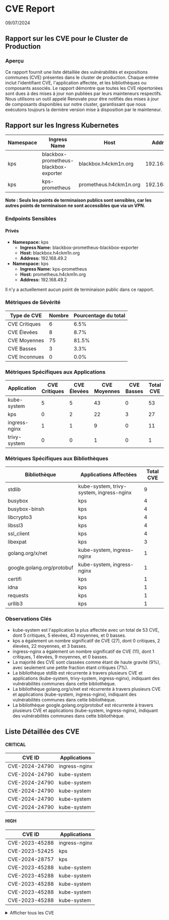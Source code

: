 
# CVE Report

09/07/2024
## Rapport sur les CVE pour le Cluster de Production

### Aperçu 
Ce rapport fournit une liste détaillée des vulnérabilités et expositions communes (CVE) présentes dans le cluster de production. Chaque entrée inclut l'identifiant CVE, l'application affectée, et les bibliothèques ou composants associés. Le rapport démontre que toutes les CVE répertoriées sont dues à des mises à jour non publiées par leurs mainteneurs respectifs. Nous utilisons un outil appelé Renovate pour être notifiés des mises à jour de composants disponibles sur notre cluster, garantissant que nous exécutons toujours la dernière version mise à disposition par le mainteneur.

## Rapport sur les Ingress Kubernetes
| Namespace | Ingress Name | Host | Address | Type |
|-----------|--------------|------|---------|------|
| kps | blackbox-prometheus-blackbox-exporter | blackbox.h4ckm1n.org | 192.168.49.2 | Privé |
| kps | kps-prometheus | prometheus.h4ckm1n.org | 192.168.49.2 | Privé |

**Note : Seuls les points de terminaison publics sont sensibles, car les autres points de terminaison ne sont accessibles que via un VPN.**

### Endpoints Sensibles

#### Privés
- **Namespace:** kps
  - **Ingress Name:** blackbox-prometheus-blackbox-exporter
  - **Host:** blackbox.h4ckm1n.org
  - **Address:** 192.168.49.2
- **Namespace:** kps
  - **Ingress Name:** kps-prometheus
  - **Host:** prometheus.h4ckm1n.org
  - **Address:** 192.168.49.2

Il n'y a actuellement aucun point de terminaison public dans ce rapport.


### Métriques de Sévérité
| Type de CVE  | Nombre | Pourcentage du total |
|--------------|--------|----------------------|
| CVE Critiques | 6 | 6.5% |
| CVE Élevées  | 8 | 8.7% |
| CVE Moyennes  | 75 | 81.5% |
| CVE Basses  | 3 | 3.3% |
| CVE Inconnues  | 0 | 0.0% |

### Métriques Spécifiques aux Applications
| Application | CVE Critiques | CVE Élevées | CVE Moyennes | CVE Basses | Total CVE |
|-------------|---------------|-------------|--------------|-----------|-----------|
| kube-system | 5 | 5 | 43 | 0 | 53 |
| kps | 0 | 2 | 22 | 3 | 27 |
| ingress-nginx | 1 | 1 | 9 | 0 | 11 |
| trivy-system | 0 | 0 | 1 | 0 | 1 |

### Métriques Spécifiques aux Bibliothèques
| Bibliothèque | Applications Affectées | Total CVE |
|--------------|-----------------------|-----------|
| stdlib | kube-system, trivy-system, ingress-nginx | 9 |
| busybox | kps | 4 |
| busybox-binsh | kps | 4 |
| libcrypto3 | kps | 4 |
| libssl3 | kps | 4 |
| ssl_client | kps | 4 |
| libexpat | kps | 3 |
| golang.org/x/net | kube-system, ingress-nginx | 1 |
| google.golang.org/protobuf | kube-system, ingress-nginx | 1 |
| certifi | kps | 1 |
| idna | kps | 1 |
| requests | kps | 1 |
| urllib3 | kps | 1 |

### Observations Clés
* kube-system est l'application la plus affectée avec un total de 53 CVE, dont 5 critiques, 5 élevées, 43 moyennes, et 0 basses.
* kps a également un nombre significatif de CVE (27), dont 0 critiques, 2 élevées, 22 moyennes, et 3 basses.
* ingress-nginx a également un nombre significatif de CVE (11), dont 1 critiques, 1 élevées, 9 moyennes, et 0 basses.
* La majorité des CVE sont classées comme étant de haute gravité (9%), avec seulement une petite fraction étant critiques (7%).
* La bibliothèque stdlib est récurrente à travers plusieurs CVE et applications (kube-system, trivy-system, ingress-nginx), indiquant des vulnérabilités communes dans cette bibliothèque.
* La bibliothèque golang.org/x/net est récurrente à travers plusieurs CVE et applications (kube-system, ingress-nginx), indiquant des vulnérabilités communes dans cette bibliothèque.
* La bibliothèque google.golang.org/protobuf est récurrente à travers plusieurs CVE et applications (kube-system, ingress-nginx), indiquant des vulnérabilités communes dans cette bibliothèque.

## Liste Détaillée des CVE
#### CRITICAL
| CVE ID | Applications |
|--------|--------------|
| CVE-2024-24790 | ingress-nginx |
| CVE-2024-24790 | kube-system |
| CVE-2024-24790 | kube-system |
| CVE-2024-24790 | kube-system |
| CVE-2024-24790 | kube-system |
| CVE-2024-24790 | kube-system |

#### HIGH
| CVE ID | Applications |
|--------|--------------|
| CVE-2023-45288 | ingress-nginx |
| CVE-2023-52425 | kps |
| CVE-2024-28757 | kps |
| CVE-2023-45288 | kube-system |
| CVE-2023-45288 | kube-system |
| CVE-2023-45288 | kube-system |
| CVE-2023-45288 | kube-system |
| CVE-2023-45288 | kube-system |


<details>
<summary>Afficher tous les CVE</summary>
### CVE Critiques

| CVE ID | Applications |
|--------|--------------|
| [CVE-2024-24790](#cve-2024-24790) | ingress-nginx, kube-system |
### CVE Élevées

| CVE ID | Applications |
|--------|--------------|
| [CVE-2023-45288](#cve-2023-45288) | ingress-nginx, kube-system |
| [CVE-2023-52425](#cve-2023-52425) | kps |
| [CVE-2024-28757](#cve-2024-28757) | kps |
### CVE Moyennes

| CVE ID | Applications |
|--------|--------------|
| [CVE-2023-45288](#cve-2023-45288) | ingress-nginx, kube-system |
| [CVE-2024-24786](#cve-2024-24786) | ingress-nginx, kube-system |
| [CVE-2023-45289](#cve-2023-45289) | ingress-nginx, kube-system |
| [CVE-2023-45290](#cve-2023-45290) | ingress-nginx, kube-system |
| [CVE-2024-24783](#cve-2024-24783) | ingress-nginx, kube-system |
| [CVE-2024-24784](#cve-2024-24784) | ingress-nginx, kube-system |
| [CVE-2024-24785](#cve-2024-24785) | ingress-nginx, kube-system |
| [CVE-2024-24789](#cve-2024-24789) | ingress-nginx, kube-system |
| [CVE-2024-24791](#cve-2024-24791) | ingress-nginx, kube-system, trivy-system |
| [CVE-2023-42363](#cve-2023-42363) | kps |
| [CVE-2023-42364](#cve-2023-42364) | kps |
| [CVE-2023-42365](#cve-2023-42365) | kps |
| [CVE-2023-42366](#cve-2023-42366) | kps |
| [CVE-2024-4603](#cve-2024-4603) | kps |
| [CVE-2024-4741](#cve-2024-4741) | kps |
| [CVE-2024-5535](#cve-2024-5535) | kps |
| [CVE-2023-52426](#cve-2023-52426) | kps |
| [CVE-2024-3651](#cve-2024-3651) | kps |
| [CVE-2024-35195](#cve-2024-35195) | kps |
| [CVE-2024-37891](#cve-2024-37891) | kps |
### CVE Basses

| CVE ID | Applications |
|--------|--------------|
| [CVE-2024-2511](#cve-2024-2511) | kps |
| [CVE-2024-39689](#cve-2024-39689) | kps |
### CVE Critiques
#### CVE-2024-24790
**Gravité:** CRITICAL (9.8)  
**Applications Affectées:** ingress-nginx  
**Details:**
- stdlib (Versions: 1.21.6)  
- Titre: golang: net/netip: Unexpected behavior from Is methods for IPv4-mapped IPv6 addresses  
- Date de publication: 2024-06-05T16:15:10Z  
- Dernière modification: 2024-06-18T17:59:12Z  
- Lien primaire: https://avd.aquasec.com/nvd/cve-2024-24790  
#### CVE-2024-24790
**Gravité:** CRITICAL (9.8)  
**Applications Affectées:** kube-system  
**Details:**
- stdlib (Versions: 1.20.13)  
- Titre: golang: net/netip: Unexpected behavior from Is methods for IPv4-mapped IPv6 addresses  
- Date de publication: 2024-06-05T16:15:10Z  
- Dernière modification: 2024-06-18T17:59:12Z  
- Lien primaire: https://avd.aquasec.com/nvd/cve-2024-24790  
#### CVE-2024-24790
**Gravité:** CRITICAL (9.8)  
**Applications Affectées:** kube-system  
**Details:**
- stdlib (Versions: 1.20.13)  
- Titre: golang: net/netip: Unexpected behavior from Is methods for IPv4-mapped IPv6 addresses  
- Date de publication: 2024-06-05T16:15:10Z  
- Dernière modification: 2024-06-18T17:59:12Z  
- Lien primaire: https://avd.aquasec.com/nvd/cve-2024-24790  
#### CVE-2024-24790
**Gravité:** CRITICAL (9.8)  
**Applications Affectées:** kube-system  
**Details:**
- stdlib (Versions: 1.20.13)  
- Titre: golang: net/netip: Unexpected behavior from Is methods for IPv4-mapped IPv6 addresses  
- Date de publication: 2024-06-05T16:15:10Z  
- Dernière modification: 2024-06-18T17:59:12Z  
- Lien primaire: https://avd.aquasec.com/nvd/cve-2024-24790  
#### CVE-2024-24790
**Gravité:** CRITICAL (9.8)  
**Applications Affectées:** kube-system  
**Details:**
- stdlib (Versions: 1.20.13)  
- Titre: golang: net/netip: Unexpected behavior from Is methods for IPv4-mapped IPv6 addresses  
- Date de publication: 2024-06-05T16:15:10Z  
- Dernière modification: 2024-06-18T17:59:12Z  
- Lien primaire: https://avd.aquasec.com/nvd/cve-2024-24790  
#### CVE-2024-24790
**Gravité:** CRITICAL (9.8)  
**Applications Affectées:** kube-system  
**Details:**
- stdlib (Versions: 1.20.13)  
- Titre: golang: net/netip: Unexpected behavior from Is methods for IPv4-mapped IPv6 addresses  
- Date de publication: 2024-06-05T16:15:10Z  
- Dernière modification: 2024-06-18T17:59:12Z  
- Lien primaire: https://avd.aquasec.com/nvd/cve-2024-24790  
### CVE Élevées
#### CVE-2023-45288
**Gravité:** HIGH (7.5)  
**Applications Affectées:** ingress-nginx  
**Details:**
- stdlib (Versions: 1.21.6)  
- Titre: golang: net/http, x/net/http2: unlimited number of CONTINUATION frames causes DoS  
- Date de publication: 2024-04-04T21:15:16Z  
- Dernière modification: 2024-05-01T18:15:10Z  
- Lien primaire: https://avd.aquasec.com/nvd/cve-2023-45288  
#### CVE-2023-52425
**Gravité:** HIGH (7.5)  
**Applications Affectées:** kps  
**Details:**
- libexpat (Versions: 2.5.0-r2)  
- Titre: expat: parsing large tokens can trigger a denial of service  
- Date de publication: 2024-02-04T20:15:46Z  
- Dernière modification: 2024-06-14T13:15:49Z  
- Lien primaire: https://avd.aquasec.com/nvd/cve-2023-52425  
#### CVE-2024-28757
**Gravité:** HIGH (7.5)  
**Applications Affectées:** kps  
**Details:**
- libexpat (Versions: 2.5.0-r2)  
- Titre: expat: XML Entity Expansion  
- Date de publication: 2024-03-10T05:15:06Z  
- Dernière modification: 2024-05-01T19:15:22Z  
- Lien primaire: https://avd.aquasec.com/nvd/cve-2024-28757  
#### CVE-2023-45288
**Gravité:** HIGH (7.5)  
**Applications Affectées:** kube-system  
**Details:**
- stdlib (Versions: 1.20.13)  
- Titre: golang: net/http, x/net/http2: unlimited number of CONTINUATION frames causes DoS  
- Date de publication: 2024-04-04T21:15:16Z  
- Dernière modification: 2024-05-01T18:15:10Z  
- Lien primaire: https://avd.aquasec.com/nvd/cve-2023-45288  
#### CVE-2023-45288
**Gravité:** HIGH (5.3)  
**Applications Affectées:** kube-system  
**Details:**
- stdlib (Versions: 1.20.13)  
- Titre: golang: net/http, x/net/http2: unlimited number of CONTINUATION frames causes DoS  
- Date de publication: 2024-04-04T21:15:16Z  
- Dernière modification: 2024-05-01T18:15:10Z  
- Lien primaire: https://avd.aquasec.com/nvd/cve-2023-45288  
#### CVE-2023-45288
**Gravité:** HIGH (5.3)  
**Applications Affectées:** kube-system  
**Details:**
- stdlib (Versions: 1.20.13)  
- Titre: golang: net/http, x/net/http2: unlimited number of CONTINUATION frames causes DoS  
- Date de publication: 2024-04-04T21:15:16Z  
- Dernière modification: 2024-05-01T18:15:10Z  
- Lien primaire: https://avd.aquasec.com/nvd/cve-2023-45288  
#### CVE-2023-45288
**Gravité:** HIGH (5.3)  
**Applications Affectées:** kube-system  
**Details:**
- stdlib (Versions: 1.20.13)  
- Titre: golang: net/http, x/net/http2: unlimited number of CONTINUATION frames causes DoS  
- Date de publication: 2024-04-04T21:15:16Z  
- Dernière modification: 2024-05-01T18:15:10Z  
- Lien primaire: https://avd.aquasec.com/nvd/cve-2023-45288  
#### CVE-2023-45288
**Gravité:** HIGH (5.3)  
**Applications Affectées:** kube-system  
**Details:**
- stdlib (Versions: 1.20.13)  
- Titre: golang: net/http, x/net/http2: unlimited number of CONTINUATION frames causes DoS  
- Date de publication: 2024-04-04T21:15:16Z  
- Dernière modification: 2024-05-01T18:15:10Z  
- Lien primaire: https://avd.aquasec.com/nvd/cve-2023-45288  
### CVE Moyennes
#### CVE-2023-45288
**Gravité:** MEDIUM (7.5)  
**Applications Affectées:** ingress-nginx  
**Details:**
- golang.org/x/net (Versions: v0.21.0)  
- Titre: golang: net/http, x/net/http2: unlimited number of CONTINUATION frames causes DoS  
- Date de publication: 2024-04-04T21:15:16Z  
- Dernière modification: 2024-05-01T18:15:10Z  
- Lien primaire: https://avd.aquasec.com/nvd/cve-2023-45288  
#### CVE-2024-24786
**Gravité:** MEDIUM (5.9)  
**Applications Affectées:** ingress-nginx  
**Details:**
- google.golang.org/protobuf (Versions: v1.32.0)  
- Titre: golang-protobuf: encoding/protojson, internal/encoding/json: infinite loop in protojson.Unmarshal when unmarshaling certain forms of invalid JSON  
- Date de publication: 2024-03-05T23:15:07Z  
- Dernière modification: 2024-06-10T18:15:26Z  
- Lien primaire: https://avd.aquasec.com/nvd/cve-2024-24786  
#### CVE-2023-45289
**Gravité:** MEDIUM (5.3)  
**Applications Affectées:** ingress-nginx  
**Details:**
- stdlib (Versions: 1.21.6)  
- Titre: golang: net/http/cookiejar: incorrect forwarding of sensitive headers and cookies on HTTP redirect  
- Date de publication: 2024-03-05T23:15:07Z  
- Dernière modification: 2024-05-01T17:15:25Z  
- Lien primaire: https://avd.aquasec.com/nvd/cve-2023-45289  
#### CVE-2023-45290
**Gravité:** MEDIUM (5.3)  
**Applications Affectées:** ingress-nginx  
**Details:**
- stdlib (Versions: 1.21.6)  
- Titre: golang: net/http: memory exhaustion in Request.ParseMultipartForm  
- Date de publication: 2024-03-05T23:15:07Z  
- Dernière modification: 2024-05-01T17:15:26Z  
- Lien primaire: https://avd.aquasec.com/nvd/cve-2023-45290  
#### CVE-2024-24783
**Gravité:** MEDIUM (5.9)  
**Applications Affectées:** ingress-nginx  
**Details:**
- stdlib (Versions: 1.21.6)  
- Titre: golang: crypto/x509: Verify panics on certificates with an unknown public key algorithm  
- Date de publication: 2024-03-05T23:15:07Z  
- Dernière modification: 2024-05-01T17:15:29Z  
- Lien primaire: https://avd.aquasec.com/nvd/cve-2024-24783  
#### CVE-2024-24784
**Gravité:** MEDIUM (5.4)  
**Applications Affectées:** ingress-nginx  
**Details:**
- stdlib (Versions: 1.21.6)  
- Titre: golang: net/mail: comments in display names are incorrectly handled  
- Date de publication: 2024-03-05T23:15:07Z  
- Dernière modification: 2024-05-01T17:15:29Z  
- Lien primaire: https://avd.aquasec.com/nvd/cve-2024-24784  
#### CVE-2024-24785
**Gravité:** MEDIUM (6.5)  
**Applications Affectées:** ingress-nginx  
**Details:**
- stdlib (Versions: 1.21.6)  
- Titre: golang: html/template: errors returned from MarshalJSON methods may break template escaping  
- Date de publication: 2024-03-05T23:15:07Z  
- Dernière modification: 2024-05-01T17:15:29Z  
- Lien primaire: https://avd.aquasec.com/nvd/cve-2024-24785  
#### CVE-2024-24789
**Gravité:** MEDIUM (5.5)  
**Applications Affectées:** ingress-nginx  
**Details:**
- stdlib (Versions: 1.21.6)  
- Titre: golang: archive/zip: Incorrect handling of certain ZIP files  
- Date de publication: 2024-06-05T16:15:10Z  
- Dernière modification: 2024-07-03T01:48:25Z  
- Lien primaire: https://avd.aquasec.com/nvd/cve-2024-24789  
#### CVE-2024-24791
**Gravité:** MEDIUM (N/A)  
**Applications Affectées:** ingress-nginx  
**Details:**
- stdlib (Versions: 1.21.6)  
- Titre: net/http: Denial of service due to improper 100-continue handling in net/http  
- Date de publication: 2024-07-02T22:15:04Z  
- Dernière modification: 2024-07-03T12:53:24Z  
- Lien primaire: https://avd.aquasec.com/nvd/cve-2024-24791  
#### CVE-2023-42363
**Gravité:** MEDIUM (5.5)  
**Applications Affectées:** kps  
**Details:**
- busybox (Versions: 1.36.1-r15)  
- Titre: busybox: use-after-free in awk  
- Date de publication: 2023-11-27T22:15:07Z  
- Dernière modification: 2023-11-30T05:06:49Z  
- Lien primaire: https://avd.aquasec.com/nvd/cve-2023-42363  
#### CVE-2023-42364
**Gravité:** MEDIUM (5.5)  
**Applications Affectées:** kps  
**Details:**
- busybox (Versions: 1.36.1-r15)  
- Titre: busybox: use-after-free  
- Date de publication: 2023-11-27T23:15:07Z  
- Dernière modification: 2023-11-30T05:07:10Z  
- Lien primaire: https://avd.aquasec.com/nvd/cve-2023-42364  
#### CVE-2023-42365
**Gravité:** MEDIUM (5.5)  
**Applications Affectées:** kps  
**Details:**
- busybox (Versions: 1.36.1-r15)  
- Titre: busybox:  use-after-free  
- Date de publication: 2023-11-27T23:15:07Z  
- Dernière modification: 2023-11-30T05:08:08Z  
- Lien primaire: https://avd.aquasec.com/nvd/cve-2023-42365  
#### CVE-2023-42366
**Gravité:** MEDIUM (5.5)  
**Applications Affectées:** kps  
**Details:**
- busybox (Versions: 1.36.1-r15)  
- Titre: busybox: A heap-buffer-overflow  
- Date de publication: 2023-11-27T23:15:07Z  
- Dernière modification: 2023-11-30T05:08:23Z  
- Lien primaire: https://avd.aquasec.com/nvd/cve-2023-42366  
#### CVE-2023-42363
**Gravité:** MEDIUM (5.5)  
**Applications Affectées:** kps  
**Details:**
- busybox-binsh (Versions: 1.36.1-r15)  
- Titre: busybox: use-after-free in awk  
- Date de publication: 2023-11-27T22:15:07Z  
- Dernière modification: 2023-11-30T05:06:49Z  
- Lien primaire: https://avd.aquasec.com/nvd/cve-2023-42363  
#### CVE-2023-42364
**Gravité:** MEDIUM (5.5)  
**Applications Affectées:** kps  
**Details:**
- busybox-binsh (Versions: 1.36.1-r15)  
- Titre: busybox: use-after-free  
- Date de publication: 2023-11-27T23:15:07Z  
- Dernière modification: 2023-11-30T05:07:10Z  
- Lien primaire: https://avd.aquasec.com/nvd/cve-2023-42364  
#### CVE-2023-42365
**Gravité:** MEDIUM (5.5)  
**Applications Affectées:** kps  
**Details:**
- busybox-binsh (Versions: 1.36.1-r15)  
- Titre: busybox:  use-after-free  
- Date de publication: 2023-11-27T23:15:07Z  
- Dernière modification: 2023-11-30T05:08:08Z  
- Lien primaire: https://avd.aquasec.com/nvd/cve-2023-42365  
#### CVE-2023-42366
**Gravité:** MEDIUM (5.5)  
**Applications Affectées:** kps  
**Details:**
- busybox-binsh (Versions: 1.36.1-r15)  
- Titre: busybox: A heap-buffer-overflow  
- Date de publication: 2023-11-27T23:15:07Z  
- Dernière modification: 2023-11-30T05:08:23Z  
- Lien primaire: https://avd.aquasec.com/nvd/cve-2023-42366  
#### CVE-2024-4603
**Gravité:** MEDIUM (5.3)  
**Applications Affectées:** kps  
**Details:**
- libcrypto3 (Versions: 3.1.4-r5)  
- Titre: openssl: Excessive time spent checking DSA keys and parameters  
- Date de publication: 2024-05-16T16:15:10Z  
- Dernière modification: 2024-06-21T19:15:30Z  
- Lien primaire: https://avd.aquasec.com/nvd/cve-2024-4603  
#### CVE-2024-4741
**Gravité:** MEDIUM (5.6)  
**Applications Affectées:** kps  
**Details:**
- libcrypto3 (Versions: 3.1.4-r5)  
- Titre: openssl: Use After Free with SSL_free_buffers  
- Date de publication:   
- Dernière modification:   
- Lien primaire: https://avd.aquasec.com/nvd/cve-2024-4741  
#### CVE-2024-5535
**Gravité:** MEDIUM (5.9)  
**Applications Affectées:** kps  
**Details:**
- libcrypto3 (Versions: 3.1.4-r5)  
- Titre: openssl: SSL_select_next_proto buffer overread  
- Date de publication: 2024-06-27T11:15:24Z  
- Dernière modification: 2024-07-03T02:09:04Z  
- Lien primaire: https://avd.aquasec.com/nvd/cve-2024-5535  
#### CVE-2023-52426
**Gravité:** MEDIUM (5.5)  
**Applications Affectées:** kps  
**Details:**
- libexpat (Versions: 2.5.0-r2)  
- Titre: expat: recursive XML entity expansion vulnerability  
- Date de publication: 2024-02-04T20:15:46Z  
- Dernière modification: 2024-03-07T17:15:11Z  
- Lien primaire: https://avd.aquasec.com/nvd/cve-2023-52426  
#### CVE-2024-4603
**Gravité:** MEDIUM (5.3)  
**Applications Affectées:** kps  
**Details:**
- libssl3 (Versions: 3.1.4-r5)  
- Titre: openssl: Excessive time spent checking DSA keys and parameters  
- Date de publication: 2024-05-16T16:15:10Z  
- Dernière modification: 2024-06-21T19:15:30Z  
- Lien primaire: https://avd.aquasec.com/nvd/cve-2024-4603  
#### CVE-2024-4741
**Gravité:** MEDIUM (5.6)  
**Applications Affectées:** kps  
**Details:**
- libssl3 (Versions: 3.1.4-r5)  
- Titre: openssl: Use After Free with SSL_free_buffers  
- Date de publication:   
- Dernière modification:   
- Lien primaire: https://avd.aquasec.com/nvd/cve-2024-4741  
#### CVE-2024-5535
**Gravité:** MEDIUM (5.9)  
**Applications Affectées:** kps  
**Details:**
- libssl3 (Versions: 3.1.4-r5)  
- Titre: openssl: SSL_select_next_proto buffer overread  
- Date de publication: 2024-06-27T11:15:24Z  
- Dernière modification: 2024-07-03T02:09:04Z  
- Lien primaire: https://avd.aquasec.com/nvd/cve-2024-5535  
#### CVE-2023-42363
**Gravité:** MEDIUM (5.5)  
**Applications Affectées:** kps  
**Details:**
- ssl_client (Versions: 1.36.1-r15)  
- Titre: busybox: use-after-free in awk  
- Date de publication: 2023-11-27T22:15:07Z  
- Dernière modification: 2023-11-30T05:06:49Z  
- Lien primaire: https://avd.aquasec.com/nvd/cve-2023-42363  
#### CVE-2023-42364
**Gravité:** MEDIUM (5.5)  
**Applications Affectées:** kps  
**Details:**
- ssl_client (Versions: 1.36.1-r15)  
- Titre: busybox: use-after-free  
- Date de publication: 2023-11-27T23:15:07Z  
- Dernière modification: 2023-11-30T05:07:10Z  
- Lien primaire: https://avd.aquasec.com/nvd/cve-2023-42364  
#### CVE-2023-42365
**Gravité:** MEDIUM (5.5)  
**Applications Affectées:** kps  
**Details:**
- ssl_client (Versions: 1.36.1-r15)  
- Titre: busybox:  use-after-free  
- Date de publication: 2023-11-27T23:15:07Z  
- Dernière modification: 2023-11-30T05:08:08Z  
- Lien primaire: https://avd.aquasec.com/nvd/cve-2023-42365  
#### CVE-2023-42366
**Gravité:** MEDIUM (5.5)  
**Applications Affectées:** kps  
**Details:**
- ssl_client (Versions: 1.36.1-r15)  
- Titre: busybox: A heap-buffer-overflow  
- Date de publication: 2023-11-27T23:15:07Z  
- Dernière modification: 2023-11-30T05:08:23Z  
- Lien primaire: https://avd.aquasec.com/nvd/cve-2023-42366  
#### CVE-2024-3651
**Gravité:** MEDIUM (6.2)  
**Applications Affectées:** kps  
**Details:**
- idna (Versions: 3.6)  
- Titre: python-idna: potential DoS via resource consumption via specially crafted inputs to idna.encode()  
- Date de publication: 2024-07-07T18:15:09Z  
- Dernière modification: 2024-07-07T18:15:09Z  
- Lien primaire: https://avd.aquasec.com/nvd/cve-2024-3651  
#### CVE-2024-35195
**Gravité:** MEDIUM (5.6)  
**Applications Affectées:** kps  
**Details:**
- requests (Versions: 2.31.0)  
- Titre: requests: subsequent requests to the same host ignore cert verification  
- Date de publication: 2024-05-20T21:15:09Z  
- Dernière modification: 2024-06-10T17:16:29Z  
- Lien primaire: https://avd.aquasec.com/nvd/cve-2024-35195  
#### CVE-2024-37891
**Gravité:** MEDIUM (4.4)  
**Applications Affectées:** kps  
**Details:**
- urllib3 (Versions: 1.26.18)  
- Titre: urllib3: proxy-authorization request header is not stripped during cross-origin redirects  
- Date de publication: 2024-06-17T20:15:13Z  
- Dernière modification: 2024-06-20T12:44:22Z  
- Lien primaire: https://avd.aquasec.com/nvd/cve-2024-37891  
#### CVE-2023-45288
**Gravité:** MEDIUM (7.5)  
**Applications Affectées:** kube-system  
**Details:**
- golang.org/x/net (Versions: v0.17.0)  
- Titre: golang: net/http, x/net/http2: unlimited number of CONTINUATION frames causes DoS  
- Date de publication: 2024-04-04T21:15:16Z  
- Dernière modification: 2024-05-01T18:15:10Z  
- Lien primaire: https://avd.aquasec.com/nvd/cve-2023-45288  
#### CVE-2024-24786
**Gravité:** MEDIUM (5.9)  
**Applications Affectées:** kube-system  
**Details:**
- google.golang.org/protobuf (Versions: v1.31.0)  
- Titre: golang-protobuf: encoding/protojson, internal/encoding/json: infinite loop in protojson.Unmarshal when unmarshaling certain forms of invalid JSON  
- Date de publication: 2024-03-05T23:15:07Z  
- Dernière modification: 2024-06-10T18:15:26Z  
- Lien primaire: https://avd.aquasec.com/nvd/cve-2024-24786  
#### CVE-2023-45289
**Gravité:** MEDIUM (5.3)  
**Applications Affectées:** kube-system  
**Details:**
- stdlib (Versions: 1.20.13)  
- Titre: golang: net/http/cookiejar: incorrect forwarding of sensitive headers and cookies on HTTP redirect  
- Date de publication: 2024-03-05T23:15:07Z  
- Dernière modification: 2024-05-01T17:15:25Z  
- Lien primaire: https://avd.aquasec.com/nvd/cve-2023-45289  
#### CVE-2023-45290
**Gravité:** MEDIUM (5.3)  
**Applications Affectées:** kube-system  
**Details:**
- stdlib (Versions: 1.20.13)  
- Titre: golang: net/http: memory exhaustion in Request.ParseMultipartForm  
- Date de publication: 2024-03-05T23:15:07Z  
- Dernière modification: 2024-05-01T17:15:26Z  
- Lien primaire: https://avd.aquasec.com/nvd/cve-2023-45290  
#### CVE-2024-24783
**Gravité:** MEDIUM (5.9)  
**Applications Affectées:** kube-system  
**Details:**
- stdlib (Versions: 1.20.13)  
- Titre: golang: crypto/x509: Verify panics on certificates with an unknown public key algorithm  
- Date de publication: 2024-03-05T23:15:07Z  
- Dernière modification: 2024-05-01T17:15:29Z  
- Lien primaire: https://avd.aquasec.com/nvd/cve-2024-24783  
#### CVE-2024-24784
**Gravité:** MEDIUM (5.4)  
**Applications Affectées:** kube-system  
**Details:**
- stdlib (Versions: 1.20.13)  
- Titre: golang: net/mail: comments in display names are incorrectly handled  
- Date de publication: 2024-03-05T23:15:07Z  
- Dernière modification: 2024-05-01T17:15:29Z  
- Lien primaire: https://avd.aquasec.com/nvd/cve-2024-24784  
#### CVE-2024-24785
**Gravité:** MEDIUM (6.5)  
**Applications Affectées:** kube-system  
**Details:**
- stdlib (Versions: 1.20.13)  
- Titre: golang: html/template: errors returned from MarshalJSON methods may break template escaping  
- Date de publication: 2024-03-05T23:15:07Z  
- Dernière modification: 2024-05-01T17:15:29Z  
- Lien primaire: https://avd.aquasec.com/nvd/cve-2024-24785  
#### CVE-2024-24789
**Gravité:** MEDIUM (5.5)  
**Applications Affectées:** kube-system  
**Details:**
- stdlib (Versions: 1.20.13)  
- Titre: golang: archive/zip: Incorrect handling of certain ZIP files  
- Date de publication: 2024-06-05T16:15:10Z  
- Dernière modification: 2024-07-03T01:48:25Z  
- Lien primaire: https://avd.aquasec.com/nvd/cve-2024-24789  
#### CVE-2024-24791
**Gravité:** MEDIUM (N/A)  
**Applications Affectées:** kube-system  
**Details:**
- stdlib (Versions: 1.20.13)  
- Titre: net/http: Denial of service due to improper 100-continue handling in net/http  
- Date de publication: 2024-07-02T22:15:04Z  
- Dernière modification: 2024-07-03T12:53:24Z  
- Lien primaire: https://avd.aquasec.com/nvd/cve-2024-24791  
#### CVE-2023-45288
**Gravité:** MEDIUM (7.5)  
**Applications Affectées:** kube-system  
**Details:**
- golang.org/x/net (Versions: v0.17.0)  
- Titre: golang: net/http, x/net/http2: unlimited number of CONTINUATION frames causes DoS  
- Date de publication: 2024-04-04T21:15:16Z  
- Dernière modification: 2024-05-01T18:15:10Z  
- Lien primaire: https://avd.aquasec.com/nvd/cve-2023-45288  
#### CVE-2024-24786
**Gravité:** MEDIUM (5.9)  
**Applications Affectées:** kube-system  
**Details:**
- google.golang.org/protobuf (Versions: v1.31.0)  
- Titre: golang-protobuf: encoding/protojson, internal/encoding/json: infinite loop in protojson.Unmarshal when unmarshaling certain forms of invalid JSON  
- Date de publication: 2024-03-05T23:15:07Z  
- Dernière modification: 2024-06-10T18:15:26Z  
- Lien primaire: https://avd.aquasec.com/nvd/cve-2024-24786  
#### CVE-2023-45289
**Gravité:** MEDIUM (5.3)  
**Applications Affectées:** kube-system  
**Details:**
- stdlib (Versions: 1.20.13)  
- Titre: golang: net/http/cookiejar: incorrect forwarding of sensitive headers and cookies on HTTP redirect  
- Date de publication: 2024-03-05T23:15:07Z  
- Dernière modification: 2024-05-01T17:15:25Z  
- Lien primaire: https://avd.aquasec.com/nvd/cve-2023-45289  
#### CVE-2023-45290
**Gravité:** MEDIUM (5.3)  
**Applications Affectées:** kube-system  
**Details:**
- stdlib (Versions: 1.20.13)  
- Titre: golang: net/http: memory exhaustion in Request.ParseMultipartForm  
- Date de publication: 2024-03-05T23:15:07Z  
- Dernière modification: 2024-05-01T17:15:26Z  
- Lien primaire: https://avd.aquasec.com/nvd/cve-2023-45290  
#### CVE-2024-24783
**Gravité:** MEDIUM (5.9)  
**Applications Affectées:** kube-system  
**Details:**
- stdlib (Versions: 1.20.13)  
- Titre: golang: crypto/x509: Verify panics on certificates with an unknown public key algorithm  
- Date de publication: 2024-03-05T23:15:07Z  
- Dernière modification: 2024-05-01T17:15:29Z  
- Lien primaire: https://avd.aquasec.com/nvd/cve-2024-24783  
#### CVE-2024-24784
**Gravité:** MEDIUM (5.4)  
**Applications Affectées:** kube-system  
**Details:**
- stdlib (Versions: 1.20.13)  
- Titre: golang: net/mail: comments in display names are incorrectly handled  
- Date de publication: 2024-03-05T23:15:07Z  
- Dernière modification: 2024-05-01T17:15:29Z  
- Lien primaire: https://avd.aquasec.com/nvd/cve-2024-24784  
#### CVE-2024-24785
**Gravité:** MEDIUM (6.5)  
**Applications Affectées:** kube-system  
**Details:**
- stdlib (Versions: 1.20.13)  
- Titre: golang: html/template: errors returned from MarshalJSON methods may break template escaping  
- Date de publication: 2024-03-05T23:15:07Z  
- Dernière modification: 2024-05-01T17:15:29Z  
- Lien primaire: https://avd.aquasec.com/nvd/cve-2024-24785  
#### CVE-2024-24789
**Gravité:** MEDIUM (5.5)  
**Applications Affectées:** kube-system  
**Details:**
- stdlib (Versions: 1.20.13)  
- Titre: golang: archive/zip: Incorrect handling of certain ZIP files  
- Date de publication: 2024-06-05T16:15:10Z  
- Dernière modification: 2024-07-03T01:48:25Z  
- Lien primaire: https://avd.aquasec.com/nvd/cve-2024-24789  
#### CVE-2024-24791
**Gravité:** MEDIUM (N/A)  
**Applications Affectées:** kube-system  
**Details:**
- stdlib (Versions: 1.20.13)  
- Titre: net/http: Denial of service due to improper 100-continue handling in net/http  
- Date de publication: 2024-07-02T22:15:04Z  
- Dernière modification: 2024-07-03T12:53:24Z  
- Lien primaire: https://avd.aquasec.com/nvd/cve-2024-24791  
#### CVE-2023-45288
**Gravité:** MEDIUM (7.5)  
**Applications Affectées:** kube-system  
**Details:**
- golang.org/x/net (Versions: v0.17.0)  
- Titre: golang: net/http, x/net/http2: unlimited number of CONTINUATION frames causes DoS  
- Date de publication: 2024-04-04T21:15:16Z  
- Dernière modification: 2024-05-01T18:15:10Z  
- Lien primaire: https://avd.aquasec.com/nvd/cve-2023-45288  
#### CVE-2024-24786
**Gravité:** MEDIUM (5.9)  
**Applications Affectées:** kube-system  
**Details:**
- google.golang.org/protobuf (Versions: v1.31.0)  
- Titre: golang-protobuf: encoding/protojson, internal/encoding/json: infinite loop in protojson.Unmarshal when unmarshaling certain forms of invalid JSON  
- Date de publication: 2024-03-05T23:15:07Z  
- Dernière modification: 2024-06-10T18:15:26Z  
- Lien primaire: https://avd.aquasec.com/nvd/cve-2024-24786  
#### CVE-2023-45289
**Gravité:** MEDIUM (5.3)  
**Applications Affectées:** kube-system  
**Details:**
- stdlib (Versions: 1.20.13)  
- Titre: golang: net/http/cookiejar: incorrect forwarding of sensitive headers and cookies on HTTP redirect  
- Date de publication: 2024-03-05T23:15:07Z  
- Dernière modification: 2024-05-01T17:15:25Z  
- Lien primaire: https://avd.aquasec.com/nvd/cve-2023-45289  
#### CVE-2023-45290
**Gravité:** MEDIUM (5.3)  
**Applications Affectées:** kube-system  
**Details:**
- stdlib (Versions: 1.20.13)  
- Titre: golang: net/http: memory exhaustion in Request.ParseMultipartForm  
- Date de publication: 2024-03-05T23:15:07Z  
- Dernière modification: 2024-05-01T17:15:26Z  
- Lien primaire: https://avd.aquasec.com/nvd/cve-2023-45290  
#### CVE-2024-24783
**Gravité:** MEDIUM (5.9)  
**Applications Affectées:** kube-system  
**Details:**
- stdlib (Versions: 1.20.13)  
- Titre: golang: crypto/x509: Verify panics on certificates with an unknown public key algorithm  
- Date de publication: 2024-03-05T23:15:07Z  
- Dernière modification: 2024-05-01T17:15:29Z  
- Lien primaire: https://avd.aquasec.com/nvd/cve-2024-24783  
#### CVE-2024-24784
**Gravité:** MEDIUM (5.4)  
**Applications Affectées:** kube-system  
**Details:**
- stdlib (Versions: 1.20.13)  
- Titre: golang: net/mail: comments in display names are incorrectly handled  
- Date de publication: 2024-03-05T23:15:07Z  
- Dernière modification: 2024-05-01T17:15:29Z  
- Lien primaire: https://avd.aquasec.com/nvd/cve-2024-24784  
#### CVE-2024-24785
**Gravité:** MEDIUM (6.5)  
**Applications Affectées:** kube-system  
**Details:**
- stdlib (Versions: 1.20.13)  
- Titre: golang: html/template: errors returned from MarshalJSON methods may break template escaping  
- Date de publication: 2024-03-05T23:15:07Z  
- Dernière modification: 2024-05-01T17:15:29Z  
- Lien primaire: https://avd.aquasec.com/nvd/cve-2024-24785  
#### CVE-2024-24789
**Gravité:** MEDIUM (5.5)  
**Applications Affectées:** kube-system  
**Details:**
- stdlib (Versions: 1.20.13)  
- Titre: golang: archive/zip: Incorrect handling of certain ZIP files  
- Date de publication: 2024-06-05T16:15:10Z  
- Dernière modification: 2024-07-03T01:48:25Z  
- Lien primaire: https://avd.aquasec.com/nvd/cve-2024-24789  
#### CVE-2024-24791
**Gravité:** MEDIUM (N/A)  
**Applications Affectées:** kube-system  
**Details:**
- stdlib (Versions: 1.20.13)  
- Titre: net/http: Denial of service due to improper 100-continue handling in net/http  
- Date de publication: 2024-07-02T22:15:04Z  
- Dernière modification: 2024-07-03T12:53:24Z  
- Lien primaire: https://avd.aquasec.com/nvd/cve-2024-24791  
#### CVE-2023-45288
**Gravité:** MEDIUM (7.5)  
**Applications Affectées:** kube-system  
**Details:**
- golang.org/x/net (Versions: v0.17.0)  
- Titre: golang: net/http, x/net/http2: unlimited number of CONTINUATION frames causes DoS  
- Date de publication: 2024-04-04T21:15:16Z  
- Dernière modification: 2024-05-01T18:15:10Z  
- Lien primaire: https://avd.aquasec.com/nvd/cve-2023-45288  
#### CVE-2024-24786
**Gravité:** MEDIUM (5.9)  
**Applications Affectées:** kube-system  
**Details:**
- google.golang.org/protobuf (Versions: v1.31.0)  
- Titre: golang-protobuf: encoding/protojson, internal/encoding/json: infinite loop in protojson.Unmarshal when unmarshaling certain forms of invalid JSON  
- Date de publication: 2024-03-05T23:15:07Z  
- Dernière modification: 2024-06-10T18:15:26Z  
- Lien primaire: https://avd.aquasec.com/nvd/cve-2024-24786  
#### CVE-2023-45289
**Gravité:** MEDIUM (5.3)  
**Applications Affectées:** kube-system  
**Details:**
- stdlib (Versions: 1.20.13)  
- Titre: golang: net/http/cookiejar: incorrect forwarding of sensitive headers and cookies on HTTP redirect  
- Date de publication: 2024-03-05T23:15:07Z  
- Dernière modification: 2024-05-01T17:15:25Z  
- Lien primaire: https://avd.aquasec.com/nvd/cve-2023-45289  
#### CVE-2023-45290
**Gravité:** MEDIUM (5.3)  
**Applications Affectées:** kube-system  
**Details:**
- stdlib (Versions: 1.20.13)  
- Titre: golang: net/http: memory exhaustion in Request.ParseMultipartForm  
- Date de publication: 2024-03-05T23:15:07Z  
- Dernière modification: 2024-05-01T17:15:26Z  
- Lien primaire: https://avd.aquasec.com/nvd/cve-2023-45290  
#### CVE-2024-24783
**Gravité:** MEDIUM (5.9)  
**Applications Affectées:** kube-system  
**Details:**
- stdlib (Versions: 1.20.13)  
- Titre: golang: crypto/x509: Verify panics on certificates with an unknown public key algorithm  
- Date de publication: 2024-03-05T23:15:07Z  
- Dernière modification: 2024-05-01T17:15:29Z  
- Lien primaire: https://avd.aquasec.com/nvd/cve-2024-24783  
#### CVE-2024-24784
**Gravité:** MEDIUM (5.4)  
**Applications Affectées:** kube-system  
**Details:**
- stdlib (Versions: 1.20.13)  
- Titre: golang: net/mail: comments in display names are incorrectly handled  
- Date de publication: 2024-03-05T23:15:07Z  
- Dernière modification: 2024-05-01T17:15:29Z  
- Lien primaire: https://avd.aquasec.com/nvd/cve-2024-24784  
#### CVE-2024-24785
**Gravité:** MEDIUM (6.5)  
**Applications Affectées:** kube-system  
**Details:**
- stdlib (Versions: 1.20.13)  
- Titre: golang: html/template: errors returned from MarshalJSON methods may break template escaping  
- Date de publication: 2024-03-05T23:15:07Z  
- Dernière modification: 2024-05-01T17:15:29Z  
- Lien primaire: https://avd.aquasec.com/nvd/cve-2024-24785  
#### CVE-2024-24789
**Gravité:** MEDIUM (5.5)  
**Applications Affectées:** kube-system  
**Details:**
- stdlib (Versions: 1.20.13)  
- Titre: golang: archive/zip: Incorrect handling of certain ZIP files  
- Date de publication: 2024-06-05T16:15:10Z  
- Dernière modification: 2024-07-03T01:48:25Z  
- Lien primaire: https://avd.aquasec.com/nvd/cve-2024-24789  
#### CVE-2024-24791
**Gravité:** MEDIUM (N/A)  
**Applications Affectées:** kube-system  
**Details:**
- stdlib (Versions: 1.20.13)  
- Titre: net/http: Denial of service due to improper 100-continue handling in net/http  
- Date de publication: 2024-07-02T22:15:04Z  
- Dernière modification: 2024-07-03T12:53:24Z  
- Lien primaire: https://avd.aquasec.com/nvd/cve-2024-24791  
#### CVE-2023-45289
**Gravité:** MEDIUM (5.3)  
**Applications Affectées:** kube-system  
**Details:**
- stdlib (Versions: 1.20.13)  
- Titre: golang: net/http/cookiejar: incorrect forwarding of sensitive headers and cookies on HTTP redirect  
- Date de publication: 2024-03-05T23:15:07Z  
- Dernière modification: 2024-05-01T17:15:25Z  
- Lien primaire: https://avd.aquasec.com/nvd/cve-2023-45289  
#### CVE-2023-45290
**Gravité:** MEDIUM (5.3)  
**Applications Affectées:** kube-system  
**Details:**
- stdlib (Versions: 1.20.13)  
- Titre: golang: net/http: memory exhaustion in Request.ParseMultipartForm  
- Date de publication: 2024-03-05T23:15:07Z  
- Dernière modification: 2024-05-01T17:15:26Z  
- Lien primaire: https://avd.aquasec.com/nvd/cve-2023-45290  
#### CVE-2024-24783
**Gravité:** MEDIUM (5.9)  
**Applications Affectées:** kube-system  
**Details:**
- stdlib (Versions: 1.20.13)  
- Titre: golang: crypto/x509: Verify panics on certificates with an unknown public key algorithm  
- Date de publication: 2024-03-05T23:15:07Z  
- Dernière modification: 2024-05-01T17:15:29Z  
- Lien primaire: https://avd.aquasec.com/nvd/cve-2024-24783  
#### CVE-2024-24784
**Gravité:** MEDIUM (5.4)  
**Applications Affectées:** kube-system  
**Details:**
- stdlib (Versions: 1.20.13)  
- Titre: golang: net/mail: comments in display names are incorrectly handled  
- Date de publication: 2024-03-05T23:15:07Z  
- Dernière modification: 2024-05-01T17:15:29Z  
- Lien primaire: https://avd.aquasec.com/nvd/cve-2024-24784  
#### CVE-2024-24785
**Gravité:** MEDIUM (6.5)  
**Applications Affectées:** kube-system  
**Details:**
- stdlib (Versions: 1.20.13)  
- Titre: golang: html/template: errors returned from MarshalJSON methods may break template escaping  
- Date de publication: 2024-03-05T23:15:07Z  
- Dernière modification: 2024-05-01T17:15:29Z  
- Lien primaire: https://avd.aquasec.com/nvd/cve-2024-24785  
#### CVE-2024-24789
**Gravité:** MEDIUM (5.5)  
**Applications Affectées:** kube-system  
**Details:**
- stdlib (Versions: 1.20.13)  
- Titre: golang: archive/zip: Incorrect handling of certain ZIP files  
- Date de publication: 2024-06-05T16:15:10Z  
- Dernière modification: 2024-07-03T01:48:25Z  
- Lien primaire: https://avd.aquasec.com/nvd/cve-2024-24789  
#### CVE-2024-24791
**Gravité:** MEDIUM (N/A)  
**Applications Affectées:** kube-system  
**Details:**
- stdlib (Versions: 1.20.13)  
- Titre: net/http: Denial of service due to improper 100-continue handling in net/http  
- Date de publication: 2024-07-02T22:15:04Z  
- Dernière modification: 2024-07-03T12:53:24Z  
- Lien primaire: https://avd.aquasec.com/nvd/cve-2024-24791  
#### CVE-2024-24791
**Gravité:** MEDIUM (N/A)  
**Applications Affectées:** trivy-system  
**Details:**
- stdlib (Versions: 1.22.4)  
- Titre: net/http: Denial of service due to improper 100-continue handling in net/http  
- Date de publication: 2024-07-02T22:15:04Z  
- Dernière modification: 2024-07-03T12:53:24Z  
- Lien primaire: https://avd.aquasec.com/nvd/cve-2024-24791  
### CVE Basses
#### CVE-2024-2511
**Gravité:** LOW (3.7)  
**Applications Affectées:** kps  
**Details:**
- libcrypto3 (Versions: 3.1.4-r5)  
- Titre: openssl: Unbounded memory growth with session handling in TLSv1.3  
- Date de publication: 2024-04-08T14:15:07Z  
- Dernière modification: 2024-05-03T13:15:21Z  
- Lien primaire: https://avd.aquasec.com/nvd/cve-2024-2511  
#### CVE-2024-2511
**Gravité:** LOW (3.7)  
**Applications Affectées:** kps  
**Details:**
- libssl3 (Versions: 3.1.4-r5)  
- Titre: openssl: Unbounded memory growth with session handling in TLSv1.3  
- Date de publication: 2024-04-08T14:15:07Z  
- Dernière modification: 2024-05-03T13:15:21Z  
- Lien primaire: https://avd.aquasec.com/nvd/cve-2024-2511  
#### CVE-2024-39689
**Gravité:** LOW (3.7)  
**Applications Affectées:** kps  
**Details:**
- certifi (Versions: 2024.2.2)  
- Titre: python-certifi: Remove root certificates from `GLOBALTRUST` from the root store  
- Date de publication: 2024-07-05T19:15:10Z  
- Dernière modification: 2024-07-05T19:15:10Z  
- Lien primaire: https://avd.aquasec.com/nvd/cve-2024-39689  

</details>

